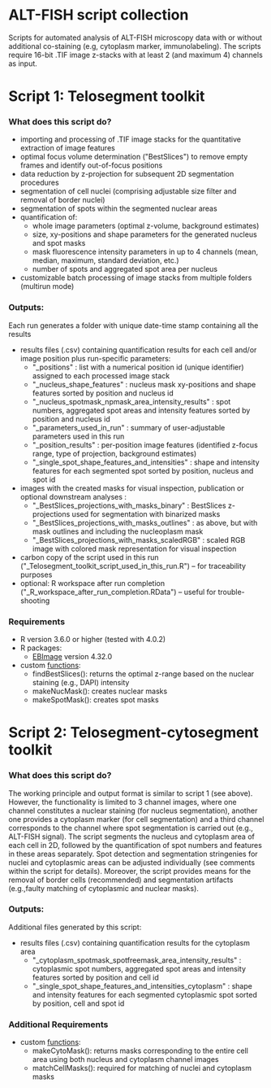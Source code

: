# ALT-FISH script collection
Scripts for automated analysis of ALT-FISH microscopy data with or without additional co-staining (e.g, cytoplasm marker, immunolabeling).
The scripts require 16-bit .TIF image z-stacks with at least 2 (and maximum 4) channels as input.

# Script 1: Telosegment toolkit
### What does this script do?
* importing and processing of .TIF image stacks for the quantitative extraction of image features
* optimal focus volume determination ("BestSlices") to remove empty frames and identify out-of-focus positions 
* data reduction by z-projection for subsequent 2D segmentation procedures
* segmentation of cell nuclei (comprising adjustable size filter and removal of border nuclei)
* segmentation of spots within the segmented nuclear areas
* quantification of:
  * whole image parameters (optimal z-volume, background estimates) 
  * size, xy-positions and shape parameters for the generated nucleus and spot masks
  * mask fluorescence intensity parameters in up to 4 channels (mean, median, maximum, standard deviation, etc.)
  * number of spots and aggregated spot area per nucleus
* customizable batch processing of image stacks from multiple folders (multirun mode)

### Outputs:
Each run generates a folder with unique date-time stamp containing all the results
* results files (.csv) containing quantification results for each cell and/or image position plus run-specific parameters:
    - "_positions" : list with a numerical position id (unique identifier) assigned to each processed image stack 
    - "_nucleus_shape_features" : nucleus mask xy-positions and shape features sorted by position and nucleus id 
    - "_nucleus_spotmask_npmask_area_intensity_results" : spot numbers, aggregated spot areas and intensity features sorted by position and nucleus id 
    - "_parameters_used_in_run" : summary of user-adjustable parameters used in this run
    - "_position_results" : per-position image features (identified z-focus range, type of projection, background estimates)
    - "_single_spot_shape_features_and_intensities" : shape and intensity features for each segmented spot sorted by position, nucleus and spot id
* images with the created masks for visual inspection, publication or optional downstream analyses :
    - "_BestSlices_projections_with_masks_binary" : BestSlices z-projections used for segmentation with binarized masks
    - "_BestSlices_projections_with_masks_outlines" : as above, but with mask outlines and including the nucleoplasm mask
    - "_BestSlices_projections_with_masks_scaledRGB" : scaled RGB image with colored mask representation for visual inspection
* carbon copy of the script used in this run ("_Telosegment_toolkit_script_used_in_this_run.R") – for traceability purposes
* optional: R workspace after run completion ("_R_workspace_after_run_completion.RData") – useful for trouble-shooting

### Requirements
* R version 3.6.0 or higher (tested with 4.0.2)
* R packages:
  * [EBImage](https://bioconductor.org/packages/release/bioc/html/EBImage.html) version 4.32.0
* custom [functions](https://github.com/lfra/ALT-FISH/tree/main/functions):
  - findBestSlices(): returns the optimal z-range based on the nuclear staining (e.g., DAPI) intensity 
  - makeNucMask(): creates nuclear masks 
  - makeSpotMask(): creates spot masks 


# Script 2: Telosegment-cytosegment toolkit
### What does this script do?
The working principle and output format is similar to script 1 (see above). However, the functionality is limited to 3 channel images, where one channel constitutes a nuclear staining (for nucleus segmentation), another one provides a cytoplasm marker (for cell segmentation) and a third channel corresponds to the channel where spot segmentation is carried out (e.g., ALT-FISH signal). The script segments the nucleus and cytoplasm area of each cell in 2D, followed by the quantification of spot numbers and features in these areas separately. Spot detection and segmentation stringenies for nuclei and cytoplasmic areas can be adjusted individually (see comments within the script for details). Moreover, the script provides means for the removal of border cells (recommended) and segmentation artifacts (e.g.,faulty matching of cytoplasmic and nuclear masks).

### Outputs:
Additional files generated by this script:
* results files (.csv) containing quantification results for the cytoplasm area
    - "_cytoplasm_spotmask_spotfreemask_area_intensity_results" : cytoplasmic spot numbers, aggregated spot areas and intensity features sorted by position and    cell id
    - "_single_spot_shape_features_and_intensities_cytoplasm" : shape and intensity features for each segmented cytoplasmic spot sorted by position, cell and spot id

### Additional Requirements
* custom [functions](https://github.com/lfra/ALT-FISH/tree/main/functions):
  - makeCytoMask(): returns masks corresponding to the entire cell area using both nucleus and cytoplasm channel images
  - matchCellMasks(): required for matching of nuclei and cytoplasm masks
